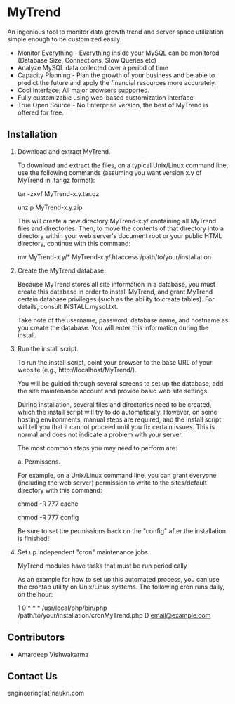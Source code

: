 MyTrend
=======
An ingenious tool to monitor data growth trend and server space utilization simple enough to be customized easily.

* Monitor Everything - Everything inside your MySQL can be monitored (Database Size, Connections, Slow Queries etc)
* Analyze MySQL data collected over a period of time
* Capacity Planning - Plan the growth of your business and be able to predict the future and apply the financial resources more accurately.
* Cool Interface; All major browsers supported.
* Fully customizable using web-based customization interface
* True Open Source - No Enterprise version, the best of MyTrend is offered for free.


Installation
------------
1. Download and extract MyTrend.

   To download and extract the files, on a typical Unix/Linux command line, use
   the following commands (assuming you want version x.y of MyTrend in .tar.gz
   format):

     tar -zxvf MyTrend-x.y.tar.gz
     
     unzip MyTrend-x.y.zip

   This will create a new directory MyTrend-x.y/ containing all MyTrend files and
   directories. Then, to move the contents of that directory into a directory
   within your web server's document root or your public HTML directory,
   continue with this command:

     mv MyTrend-x.y/* MyTrend-x.y/.htaccess /path/to/your/installation

2. Create the MyTrend database.

   Because MyTrend stores all site information in a database, you must create
   this database in order to install MyTrend, and grant MyTrend certain database
   privileges (such as the ability to create tables). For details, consult
   INSTALL.mysql.txt. 

   Take note of the username, password, database name, and hostname as you
   create the database. You will enter this information during the install.

3. Run the install script.

   To run the install script, point your browser to the base URL of your
   website (e.g., http://localhost/MyTrend/).

   You will be guided through several screens to set up the database, add the
   site maintenance account and provide basic web site settings.

   During installation, several files and directories need to be created, which
   the install script will try to do automatically. However, on some hosting
   environments, manual steps are required, and the install script will tell
   you that it cannot proceed until you fix certain issues. This is normal and
   does not indicate a problem with your server.

   The most common steps you may need to perform are:

   a. Permissons.

      For example, on a Unix/Linux command line, you can grant everyone
      (including the web server) permission to write to the sites/default
      directory with this command:

      chmod -R 777 cache

      chmod -R 777 config	

      Be sure to set the permissions back on the "config" after the installation 
      is finished!

4. Set up independent "cron" maintenance jobs.

   MyTrend modules have tasks that must be run periodically

   As an example for how to set up this automated process, you can use the
   crontab utility on Unix/Linux systems. The following cron runs daily, 
   on the hour:

   1 0 * * * /usr/local/php/bin/php /path/to/your/installation/cronMyTrend.php D email@example.com



Contributors
------------
* Amardeep Vishwakarma


Contact Us
----------
engineering[at]naukri.com

